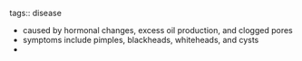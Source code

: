 tags:: disease

- caused by hormonal changes, excess oil production, and clogged pores
- symptoms include pimples, blackheads, whiteheads, and cysts
-
